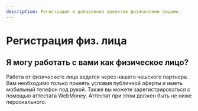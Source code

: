 ```yaml
---
description: Регистрация и добавление проектов физическими лицами.
---
```


# Регистрация физ. лица

## Я могу работать с вами как физическое лицо?

Работа от физического лица ведется через нашего чешского партнера. Вам необходимо только принять условия публичной оферты и иметь мобильный телефон под рукой. Также вы можете зарегистрироваться с помощью аттестата WebMoney. Аттестат при этом должен быть не ниже персонального.



